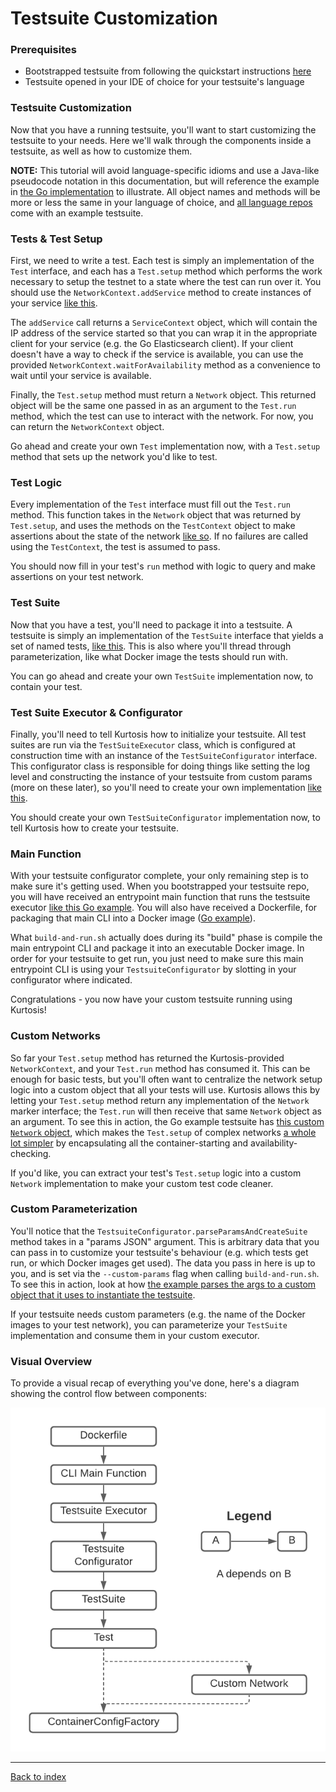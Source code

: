 Testsuite Customization
=======================
### Prerequisites
* Bootstrapped testsuite from following the quickstart instructions [here](https://github.com/kurtosis-tech/kurtosis-testsuite-starter-pack/tree/master#testsuite-quickstart)
* Testsuite opened in your IDE of choice for your testsuite's language

### Testsuite Customization
Now that you have a running testsuite, you'll want to start customizing the testsuite to your needs. Here we'll walk through the components inside a testsuite, as well as how to customize them.

**NOTE:** This tutorial will avoid language-specific idioms and use a Java-like pseudocode notation in this documentation, but will reference the example in [the Go implementation](https://github.com/kurtosis-tech/kurtosis-testsuite-starter-pack/tree/master/golang) to illustrate. All object names and methods will be more or less the same in your language of choice, and [all language repos](https://github.com/kurtosis-tech/kurtosis-testsuite-starter-pack/tree/master) come with an example testsuite.

### Tests & Test Setup
First, we need to write a test. Each test is simply an implementation of the `Test` interface, and each has a `Test.setup` method which performs the work necessary to setup the testnet to a state where the test can run over it. You should use the `NetworkContext.addService` method to create instances of your service [like this](https://github.com/kurtosis-tech/kurtosis-testsuite-starter-pack/blob/master/golang/testsuite/testsuite_impl/basic_datastore_test/basic_datastore_test_.go#L41). 

The `addService` call returns a `ServiceContext` object, which will contain the IP address of the service started so that you can wrap it in the appropriate client for your service (e.g. the Go Elasticsearch client). If your client doesn't have a way to check if the service is available, you can use the provided `NetworkContext.waitForAvailability` method as a convenience to wait until your service is available.

Finally, the `Test.setup` method must return a `Network` object. This returned object will be the same one passed in as an argument to the `Test.run` method, which the test can use to interact with the network. For now, you can return the `NetworkContext` object.

Go ahead and create your own `Test` implementation now, with a `Test.setup` method that sets up the network you'd like to test.

### Test Logic
Every implementation of the `Test` interface must fill out the `Test.run` method. This function takes in the `Network` object that was returned by `Test.setup`, and uses the methods on the `TestContext` object to make assertions about the state of the network [like so](https://github.com/kurtosis-tech/kurtosis-testsuite-starter-pack/blob/master/golang/testsuite/testsuite_impl/basic_datastore_test/basic_datastore_test_.go#L48). If no failures are called using the `TestContext`, the test is assumed to pass.

You should now fill in your test's `run` method with logic to query and make assertions on your test network.

### Test Suite
Now that you have a test, you'll need to package it into a testsuite. A testsuite is simply an implementation of the `TestSuite` interface that yields a set of named tests, [like this](https://github.com/kurtosis-tech/kurtosis-testsuite-starter-pack/blob/master/golang/testsuite/testsuite_impl/example_testsuite.go). This is also where you'll thread through parameterization, like what Docker image the tests should run with.

You can go ahead and create your own `TestSuite` implementation now, to contain your test.

### Test Suite Executor & Configurator
Finally, you'll need to tell Kurtosis how to initialize your testsuite. All test suites are run via the `TestSuiteExecutor` class, which is configured at construction time with an instance of the `TestSuiteConfigurator` interface. This configurator class is responsible for doing things like setting the log level and constructing the instance of your testsuite from custom params (more on these later), so you'll need to create your own implementation [like this](https://github.com/kurtosis-tech/kurtosis-testsuite-starter-pack/blob/master/golang/testsuite/execution_impl/example_testsuite_configurator.go).

You should create your own `TestSuiteConfigurator` implementation now, to tell Kurtosis how to create your testsuite.

### Main Function
With your testsuite configurator complete, your only remaining step is to make sure it's getting used. When you bootstrapped your testsuite repo, you will have received an entrypoint main function that runs the testsuite executor [like this Go example](https://github.com/kurtosis-tech/kurtosis-testsuite-starter-pack/blob/master/golang/testsuite/main.go). You will also have received a Dockerfile, for packaging that main CLI into a Docker image ([Go example](https://github.com/kurtosis-tech/kurtosis-testsuite-starter-pack/blob/master/golang/testsuite/Dockerfile)). 

What `build-and-run.sh` actually does during its "build" phase is compile the main entrypoint CLI and package it into an executable Docker image. In order for your testsuite to get run, you just need to make sure this main entrypoint CLI is using your `TestsuiteConfigurator` by slotting in your configurator where indicated.

Congratulations - you now have your custom testsuite running using Kurtosis!

<!-- TODO MOVE THIS STUFF TO ADVANCED USAGE SECTION -->
### Custom Networks
So far your `Test.setup` method has returned the Kurtosis-provided `NetworkContext`, and your `Test.run` method has consumed it. This can be enough for basic tests, but you'll often want to centralize the network setup logic into a custom object that all your tests will use. Kurtosis allows this by letting your `Test.setup` method return any implementation of the `Network` marker interface; the `Test.run` will then receive that same `Network` object as an argument. To see this in action, the Go example testsuite has [this custom `Network` object](https://github.com/kurtosis-tech/kurtosis-testsuite-starter-pack/blob/master/golang/testsuite/networks_impl/test_network.go), which makes the `Test.setup` of complex networks [a whole lot simpler](https://github.com/kurtosis-tech/kurtosis-testsuite-starter-pack/blob/master/golang/testsuite/testsuite_impl/advanced_network_test/advanced_network_test_.go#L36) by encapsulating all the container-starting and availability-checking.

If you'd like, you can extract your test's `Test.setup` logic into a custom `Network` implementation to make your custom test code cleaner.

### Custom Parameterization
You'll notice that the `TestsuiteConfigurator.parseParamsAndCreateSuite` method takes in a "params JSON" argument. This is arbitrary data that you can pass in to customize your testsuite's behaviour (e.g. which tests get run, or which Docker images get used). The data you pass in here is up to you, and is set via the `--custom-params` flag when calling `build-and-run.sh`. To see this in action, look at how [the example parses the args to a custom object that it uses to instantiate the testsuite](https://github.com/kurtosis-tech/kurtosis-testsuite-starter-pack/blob/master/golang/testsuite/execution_impl/example_testsuite_configurator.go#L36).

If your testsuite needs custom parameters (e.g. the name of the Docker images to your test network), you can parameterize your `TestSuite` implementation and consume them in your custom executor.

### Visual Overview
To provide a visual recap of everything you've done, here's a diagram showing the control flow between components:

![](./images/testsuite-architecture.png)

---

[Back to index](https://docs.kurtosistech.com)
